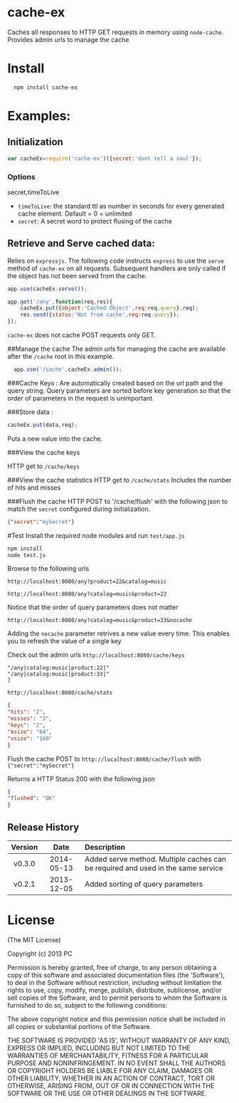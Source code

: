 cache-ex
===========

Caches all responses to HTTP GET requests in memory using `node-cache`. 
Provides admin urls to manage the cache

# Install

```bash
  npm install cache-ex
```


# Examples:

## Initialization

```js
var cacheEx=require('cache-ex')({secret:'dont tell a soul'});
```

### Options
secret,timeToLive
- `timeToLive`: the standard ttl as number in seconds for every generated cache element. Default = 0 = unlimited
- `secret`: A secret word to protect flusing of the cache


## Retrieve and Serve cached data:

Relies on  `expressjs`.
The following code instructs `express` to use the `serve` method of `cache-ex` on all requests. Subsequent handlers are only called if the object has not been served from the cache.
```js
app.use(cacheEx.serve());

app.get('/any',function(req,res){
	cacheEx.put({object:'Cached Object',req:req.query},req);
	res.send({status:'Not from cache',req:req.query});
});
```
`cache-ex` does not cache POST requests only GET.

##Manage the cache
The admin urls for managing the cache are available after the `/cache` root in this example.

```js
  app.use('/cache',cacheEx.admin());
```

###Cache Keys :
Are automatically created based on the url path and the query string.
Query parameters are sorted before key generation so that the order of parameters in the request is unimportant.

###Store data :

```js
cacheEx.put(data,req);
```
Puts a new value into the cache.


###View the cache keys

HTTP get to `/cache/keys`

###View the cache statistics
HTTP get to `/cache/stats`
Includes the number of hits and misses

###Flush the cache
HTTP POST to '/cache/flush' with the following json to match the `secret` configured during initialization.
```json 
{"secret":"mySecret"}
```

#Test
Install the required node modules and run `test/app.js`
```bash
npm install
node test.js
```

Browse to the following urls

`http://localhost:8080/any?product=22&catalog=music`

`http://localhost:8080/any?catalog=music&product=22`

Notice that the order of query parameters does not matter


`http://localhost:8080/any?catalog=music&product=33&nocache`

Adding the `nocache` parameter retrives a new value every time. This enables you to refresh the value of a single key

Check out the admin urls
`http://localhost:8080/cache/keys`
```json[
"/any|catalog:music|product:22|"
"/any|catalog:music|product:33|"
]
```
`http://localhost:8080/cache/stats`
```json
{
"hits": "2",
"misses": "3",
"keys": "2",
"ksize": "64",
"vsize": "160"
}
```
Flush the cache
POST to `http://localhost:8080/cache/flush` with `{"secret":"mySecret"}`

Returns a HTTP Status 200 with the following json

```json
{
"flushed": "OK"
}	
```
## Release History
|Version|Date|Description|
|:--:|:--:|:--|
|v0.3.0|2014-05-13|Added serve method. Multiple caches can be required and used in the same service|
|v0.2.1|2013-12-05|Added sorting of query parameters|

# License 

(The MIT License)

Copyright (c) 2013 PC 

Permission is hereby granted, free of charge, to any person obtaining
a copy of this software and associated documentation files (the
'Software'), to deal in the Software without restriction, including
without limitation the rights to use, copy, modify, merge, publish,
distribute, sublicense, and/or sell copies of the Software, and to
permit persons to whom the Software is furnished to do so, subject to
the following conditions:

The above copyright notice and this permission notice shall be
included in all copies or substantial portions of the Software.

THE SOFTWARE IS PROVIDED 'AS IS', WITHOUT WARRANTY OF ANY KIND,
EXPRESS OR IMPLIED, INCLUDING BUT NOT LIMITED TO THE WARRANTIES OF
MERCHANTABILITY, FITNESS FOR A PARTICULAR PURPOSE AND NONINFRINGEMENT.
IN NO EVENT SHALL THE AUTHORS OR COPYRIGHT HOLDERS BE LIABLE FOR ANY
CLAIM, DAMAGES OR OTHER LIABILITY, WHETHER IN AN ACTION OF CONTRACT,
TORT OR OTHERWISE, ARISING FROM, OUT OF OR IN CONNECTION WITH THE
SOFTWARE OR THE USE OR OTHER DEALINGS IN THE SOFTWARE.
